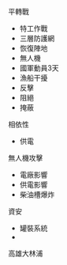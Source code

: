 平轉戰
* 特工作戰
* 三層防護網
* 恢復陣地
* 無人機
* 國軍動員3天
* 漁船干擾
* 反擊
* 阻絕
* 掩蔽

相依性
* 供電

無人機攻擊
* 電廠影響
* 供電影響
* 柴油槽爆炸

資安
* 罐裝系統
* 



高雄大林浦
